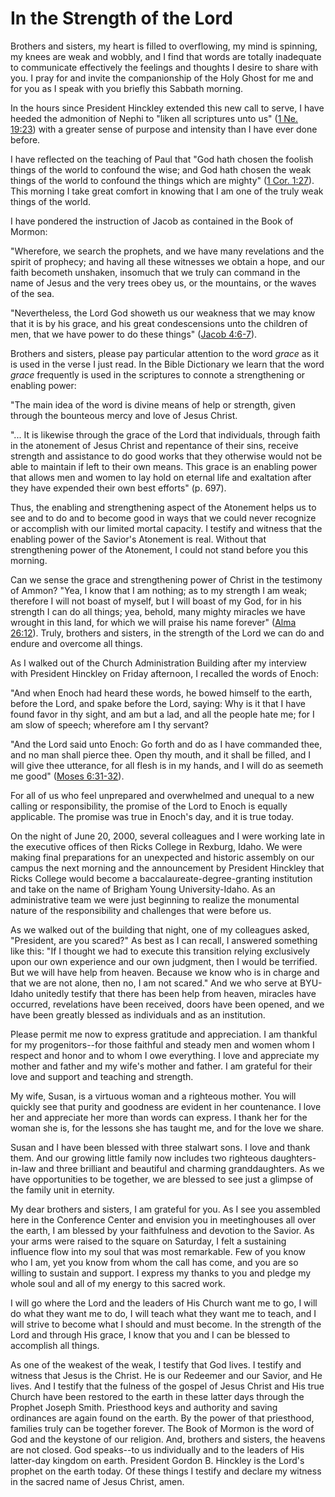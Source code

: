 # In the Strength of the Lord

Brothers and sisters, my heart is filled to overflowing, my mind is spinning,
my knees are weak and wobbly, and I find that words are totally inadequate to
communicate effectively the feelings and thoughts I desire to share with you.
I pray for and invite the companionship of the Holy Ghost for me and for you
as I speak with you briefly this Sabbath morning.

In the hours since President Hinckley extended this new call to serve, I have
heeded the admonition of Nephi to "liken all scriptures unto us" ([1 Ne.
19:23](https://www.lds.org/scriptures/bofm/1-ne/19.23?lang=eng#22)) with a
greater sense of purpose and intensity than I have ever done before.

I have reflected on the teaching of Paul that "God hath chosen the foolish
things of the world to confound the wise; and God hath chosen the weak things
of the world to confound the things which are mighty" ([1 Cor.
1:27](https://www.lds.org/scriptures/nt/1-cor/1.27?lang=eng#26)). This morning
I take great comfort in knowing that I am one of the truly weak things of the
world.

I have pondered the instruction of Jacob as contained in the Book of Mormon:

"Wherefore, we search the prophets, and we have many revelations and the
spirit of prophecy; and having all these witnesses we obtain a hope, and our
faith becometh unshaken, insomuch that we truly can command in the name of
Jesus and the very trees obey us, or the mountains, or the waves of the sea.

"Nevertheless, the Lord God showeth us our weakness that we may know that it
is by his grace, and his great condescensions unto the children of men, that
we have power to do these things" ([Jacob
4:6-7](https://www.lds.org/scriptures/bofm/jacob/4.6-7?lang=eng#5)).

Brothers and sisters, please pay particular attention to the word _grace_ as
it is used in the verse I just read. In the Bible Dictionary we learn that the
word _grace_ frequently is used in the scriptures to connote a strengthening
or enabling power:

"The main idea of the word is divine means of help or strength, given through
the bounteous mercy and love of Jesus Christ.

"... It is likewise through the grace of the Lord that individuals, through
faith in the atonement of Jesus Christ and repentance of their sins, receive
strength and assistance to do good works that they otherwise would not be able
to maintain if left to their own means. This grace is an enabling power that
allows men and women to lay hold on eternal life and exaltation after they
have expended their own best efforts" (p. 697).

Thus, the enabling and strengthening aspect of the Atonement helps us to see
and to do and to become good in ways that we could never recognize or
accomplish with our limited mortal capacity. I testify and witness that the
enabling power of the Savior's Atonement is real. Without that strengthening
power of the Atonement, I could not stand before you this morning.

Can we sense the grace and strengthening power of Christ in the testimony of
Ammon? "Yea, I know that I am nothing; as to my strength I am weak; therefore
I will not boast of myself, but I will boast of my God, for in his strength I
can do all things; yea, behold, many mighty miracles we have wrought in this
land, for which we will praise his name forever" ([Alma
26:12](https://www.lds.org/scriptures/bofm/alma/26.12?lang=eng#11)). Truly,
brothers and sisters, in the strength of the Lord we can do and endure and
overcome all things.

As I walked out of the Church Administration Building after my interview with
President Hinckley on Friday afternoon, I recalled the words of Enoch:

"And when Enoch had heard these words, he bowed himself to the earth, before
the Lord, and spake before the Lord, saying: Why is it that I have found favor
in thy sight, and am but a lad, and all the people hate me; for I am slow of
speech; wherefore am I thy servant?

"And the Lord said unto Enoch: Go forth and do as I have commanded thee, and
no man shall pierce thee. Open thy mouth, and it shall be filled, and I will
give thee utterance, for all flesh is in my hands, and I will do as seemeth me
good" ([Moses
6:31-32](https://www.lds.org/scriptures/pgp/moses/6.31-32?lang=eng#30)).

For all of us who feel unprepared and overwhelmed and unequal to a new calling
or responsibility, the promise of the Lord to Enoch is equally applicable. The
promise was true in Enoch's day, and it is true today.

On the night of June 20, 2000, several colleagues and I were working late in
the executive offices of then Ricks College in Rexburg, Idaho. We were making
final preparations for an unexpected and historic assembly on our campus the
next morning and the announcement by President Hinckley that Ricks College
would become a baccalaureate-degree-granting institution and take on the name
of Brigham Young University-Idaho. As an administrative team we were just
beginning to realize the monumental nature of the responsibility and
challenges that were before us.

As we walked out of the building that night, one of my colleagues asked,
"President, are you scared?" As best as I can recall, I answered something
like this: "If I thought we had to execute this transition relying exclusively
upon our own experience and our own judgment, then I would be terrified. But
we will have help from heaven. Because we know who is in charge and that we
are not alone, then no, I am not scared." And we who serve at BYU-Idaho
unitedly testify that there has been help from heaven, miracles have occurred,
revelations have been received, doors have been opened, and we have been
greatly blessed as individuals and as an institution.

Please permit me now to express gratitude and appreciation. I am thankful for
my progenitors--for those faithful and steady men and women whom I respect and
honor and to whom I owe everything. I love and appreciate my mother and father
and my wife's mother and father. I am grateful for their love and support and
teaching and strength.

My wife, Susan, is a virtuous woman and a righteous mother. You will quickly
see that purity and goodness are evident in her countenance. I love her and
appreciate her more than words can express. I thank her for the woman she is,
for the lessons she has taught me, and for the love we share.

Susan and I have been blessed with three stalwart sons. I love and thank them.
And our growing little family now includes two righteous daughters-in-law and
three brilliant and beautiful and charming granddaughters. As we have
opportunities to be together, we are blessed to see just a glimpse of the
family unit in eternity.

My dear brothers and sisters, I am grateful for you. As I see you assembled
here in the Conference Center and envision you in meetinghouses all over the
earth, I am blessed by your faithfulness and devotion to the Savior. As your
arms were raised to the square on Saturday, I felt a sustaining influence flow
into my soul that was most remarkable. Few of you know who I am, yet you know
from whom the call has come, and you are so willing to sustain and support. I
express my thanks to you and pledge my whole soul and all of my energy to this
sacred work.

I will go where the Lord and the leaders of His Church want me to go, I will
do what they want me to do, I will teach what they want me to teach, and I
will strive to become what I should and must become. In the strength of the
Lord and through His grace, I know that you and I can be blessed to accomplish
all things.

As one of the weakest of the weak, I testify that God lives. I testify and
witness that Jesus is the Christ. He is our Redeemer and our Savior, and He
lives. And I testify that the fulness of the gospel of Jesus Christ and His
true Church have been restored to the earth in these latter days through the
Prophet Joseph Smith. Priesthood keys and authority and saving ordinances are
again found on the earth. By the power of that priesthood, families truly can
be together forever. The Book of Mormon is the word of God and the keystone of
our religion. And, brothers and sisters, the heavens are not closed. God
speaks--to us individually and to the leaders of His latter-day kingdom on
earth. President Gordon B. Hinckley is the Lord's prophet on the earth today.
Of these things I testify and declare my witness in the sacred name of Jesus
Christ, amen.

